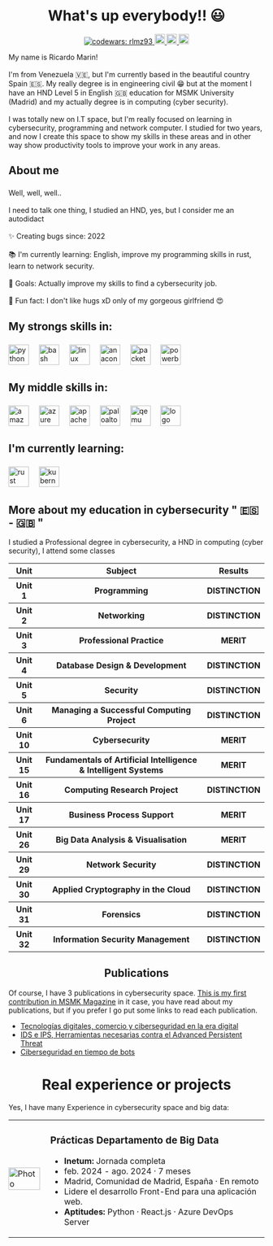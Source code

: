 <h1 align="center">What's up everybody!! 😃</h1>

<p align="center">
  <a href="https://www.codewars.com/users/rlmz93" target="_blank">
    <img alt="codewars: rlmz93" src="https://www.codewars.com/users/rlmz93/badges/micro" />
  </a>
  <a href="https://www.linkedin.com/in/ricardomarinzacarias/" target="_blank">
    <img alt="linkedin: ricardo" src="https://krueger.ca/wp-content/uploads/2016/02/linkedin-logo.png" width="20"/>
  </a>
  <a href="https://github.com/ricardomzacarias?tab=repositories" target="_blank"><img alt="github: ricardo marin" width="20" src="https://github.githubassets.com/assets/GitHub-Mark-ea2971cee799.png"> 
  </a>
  <a href="https://www.getmanfred.com/perfil/09b39ffb-2721-49a3-9895-2898da19efb5" target="_blank"><img alt="manfred: ricardo marin" width="20" src="https://avatars.githubusercontent.com/u/40492612?s=280&v=4">
  </a>
</p>

<p align="left">My name is Ricardo Marin!<br><br>I'm from Venezuela 🇻🇪, but I'm currently based in the beautiful country Spain 🇪🇸. My really degree is in engineering civil 😁 but at the moment I have an HND Level 5 in English 🇬🇧 education for MSMK University (Madrid) and my actually degree is in computing (cyber security). <br><br>I was totally new on I.T space, but I'm really focused on learning in cybersecurity, programming and network computer. I studied for two years, and now I create this space to show my skills in these areas and in other way show productivity tools to improve your work in any areas.</p>

###

<h2 align="left">About me</h2>

###

<p align="left">Well, well, well..<br><br>I need to talk one thing, I studied an HND, yes, but I consider me an autodidact <br><br>✨ Creating bugs since: 2022<br><br>📚 I'm currently learning: English, improve my programming skills in rust, learn to network security.<br><br>🎯 Goals: Actually improve my skills to find a cybersecurity job.<br> <br>🎲 Fun fact: I don't like hugs xD only of my gorgeous girlfriend 😍</p>

###

<h2 align="left">My strongs skills in:</h2>

###

<div align="left">
  <!-- <img src="" height="40" alt="logo" /> -->
  <!-- <img width="12" /> -->
  <img src="https://cdn.jsdelivr.net/gh/devicons/devicon/icons/python/python-original.svg" height="40" alt="python logo"  />
  <img width="12" />
  <img src="https://cdn.jsdelivr.net/gh/devicons/devicon/icons/bash/bash-original.svg" height="40" alt="bash logo"  />
  <img width="12" />
  <img src="https://cdn.jsdelivr.net/gh/devicons/devicon/icons/linux/linux-original.svg" height="40" alt="linux logo"  />
  <img width="12" />
  <img src="https://cdn.jsdelivr.net/gh/devicons/devicon/icons/anaconda/anaconda-original.svg" height="40" alt="anaconda logo"  />
  <img width="12" />
  <img src="https://www.computernetworkingnotes.com/wp-content/uploads/ccna-study-guide/images/csg132-01-cisco-packet-tracer.png" height="40" alt="packet tracer logo" />
  <img width="12" />
  <img src="https://datascientest.com/es/files/2020/10/power-bi-logo-1.jpg" height="40" alt="powerbi logo" />
  <img width="12" />
</div>

###

<h2 align="left">My middle skills in:</h2>

###

<div align="left">
  <img src="https://cdn.jsdelivr.net/gh/devicons/devicon/icons/amazonwebservices/amazonwebservices-line-wordmark.svg" height="40" alt="amazonwebservices logo"  />
  <img width="12" />
  <img src="https://cdn.jsdelivr.net/gh/devicons/devicon/icons/azure/azure-original.svg" height="40" alt="azure logo"  />
  <img width="12" />
  <img src="https://cdn.jsdelivr.net/gh/devicons/devicon/icons/apache/apache-original.svg" height="40" alt="apache logo"  />
  <img width="12" />
  <img src="https://erepublic.brightspotcdn.com/dims4/default/5db57bb/2147483647/strip/true/crop/380x185+0+37/resize/1440x700!/quality/90/?url=http%3A%2F%2Ferepublic-brightspot.s3.us-west-2.amazonaws.com%2F73%2F86%2F1e883c894226a470b2a7f53740f5%2Fpaloalto.jpg" height="40" alt="paloalto networks logo" />
  <img width="12" />
  <img src="https://dashboard.snapcraft.io/site_media/appmedia/2018/08/icon_tTT6ZuR.png" height="40" alt="qemu logo" />
  <img width="12" />
  <img src="https://globalt4e.com/wp-content/uploads/2021/01/ISO-27001.jpg" height="40" alt="logo" />
  <img width="12" />
</div>

###

<h2 align="left">I'm currently learning:</h2>

###

<div align="left">
  <img src="https://cdn.jsdelivr.net/gh/devicons/devicon/icons/rust/rust-original.svg" height="40" alt="rust logo"  />
  <img width="12" />
  <img src="https://cdn.jsdelivr.net/gh/devicons/devicon/icons/kubernetes/kubernetes-plain.svg" height="40" alt="kubernetes logo"  />
  <img width="12" />
</div>

###

<h2 align="left">More about my education in cybersecurity " 🇪🇸 - 🇬🇧 "</h1>
<p> I studied a Professional degree in cybersecurity, a HND in computing (cyber security), I attend some classes  </p>
<table align="center">
  <tr>
    <th> Unit </th>
    <th> Subject </th>
    <th> Results </th>
  </tr>
  <tr>
    <th>Unit 1</th>
    <th>Programming</th>
    <th>DISTINCTION</th>
  </tr>
  <tr>
    <th>Unit 2</th>
    <th>Networking</th>
    <th> DISTINCTION</th>
  </tr>
  <tr>
    <th>Unit 3</th>
    <th>Professional Practice</th>
    <th> MERIT</th>
  </tr>
  <tr>
    <th>Unit 4</th>
    <th>Database Design & Development</th>
    <th> DISTINCTION</th>
  </tr>
  <tr>
    <th>Unit 5</th>
    <th>Security</th>
    <th> DISTINCTION</th>
  </tr>
  <tr>
    <th>Unit 6</th>
    <th>Managing a Successful Computing Project</th>
    <th> DISTINCTION</th>
  </tr>
  <tr>
    <th>Unit 10</th>
      <th> Cybersecurity</th>
    <th> MERIT</th>
  </tr>
  <tr>
    <th>Unit 15</th>
      <th>Fundamentals of Artificial Intelligence & Intelligent Systems</th>
    <th>MERIT</th>
  </tr>
  <tr>
  <th>Unit 16</th>
  <th>Computing Research Project</th>
  <th>DISTINCTION</th>
</tr>
  <tr>
    <th>Unit 17</th>
    <th>Business Process Support</th>
    <th>MERIT</th>
  </tr>
  <tr>
    <th>Unit 26</th>
    <th>Big Data Analysis & Visualisation</th>
    <th>MERIT</th>
  </tr>
  <tr>
    <th>Unit 29</th>
    <th>Network Security</th>
    <th>DISTINCTION</th>
  </tr>
  <tr>
    <th>Unit 30</th>
    <th>Applied Cryptography in the Cloud</th>
    <th>DISTINCTION</th>
  </tr>
  <tr>
    <th>Unit 31</th>
    <th>Forensics</th>
    <th>DISTINCTION</th>
  </tr>
  <tr>
    <th>Unit 32</th>
    <th>Information Security Management</th>
    <th>DISTINCTION</th>
  </tr>
</table>
<h2 align="center">Publications</h1>
  <p>Of course, I have 3 publications in cybersecurity space. <a href="https://msmk.university/author/ricardo_leonel/" target="_blank">This is my first contribution in MSMK Magazine</a> in it case, you have read about my publications, but if you prefer I go put some links to read each publication.</p>
  <ul>
    <li>
      <a href="https://msmk.university/tecnologias-digitales-comercio-y-ciberseguridad/" target="_blank">Tecnologías digitales, comercio y ciberseguridad en la era digital</a>
    </li>
    <li>
      <a href="https://msmk.university/ids-e-ips-herramientas-necesarias-contra-el-advanced-persistent-threat/" target="_blank">IDS e IPS, Herramientas necesarias contra el Advanced Persistent Threat</a>
    </li>
    <li>
      <a href="https://msmk.university/ciberseguridad-en-tiempo-de-bots/" target="_blank">Ciberseguridad en tiempo de bots</a>
    </li>

</ul>

<h1 align="center">Real experience or projects</h1>
<p>Yes, I have many Experience in cybersecurity space and big data: </p>
  <!-- <table> -->
  <!--   <img width="20"> -->
  <!--   <img src="https://www.upv.es/upl/U0904875.jfi" alt="Photo" height="40"> -->
  <!--   <h3>Prácticas Departamento de Big Data</h3> -->
  <!--   <ul> -->
  <!--     <li><strong>Inetum:</strong> Jornada completa</li> -->
  <!--     <li>feb. 2024 - ago. 2024 · 7 meses</li> -->
  <!--     <li>Madrid, Comunidad de Madrid, España · En remoto</li> -->
  <!--     <li>Lidere el desarrollo Front-End para una aplicación web.</li> -->
  <!--     <li><strong>Aptitudes:</strong> Python · React.js · Azure DevOps Server</li> -->
  <!--   </ul> -->
  <!-- </table> -->
<table style="border-collapse: collapse; border: none;">
  <tr style="border: none;">
    <td style="border: none; padding: 0;">
        <img width="20">
      <img src="https://www.upv.es/upl/U0904875.jfi" alt="Photo" width="100%" style="display: block; max-width: 150px;">
    </td>
    <td style="border: none; padding-left: 20px; vertical-align: top;">
      <h3>Prácticas Departamento de Big Data</h3>
      <ul>
        <li><strong>Inetum:</strong> Jornada completa</li>
        <li>feb. 2024 - ago. 2024 · 7 meses</li>
        <li>Madrid, Comunidad de Madrid, España · En remoto</li>
        <li>Lidere el desarrollo Front-End para una aplicación web.</li>
        <li><strong>Aptitudes:</strong> Python · React.js · Azure DevOps Server</li>
      </ul>
    </td>
  </tr>
</table>

<!-- <div style="display: flex;"> -->
<!--   <div style="width: 20%; margin-right: 20px;"> -->
<!--     <img width="20"> -->
<!--     <img src="https://grupounitel.es/img/unitel.png" alt="Photo" style="width: 100%; height: auto;"> -->
<!--   </div> -->
<!--   <div style="width: 80%;"> -->
<!--     <h3>Prácticas Técnico en Ciberseguridad</h3> -->
<!--     <ul> -->
<!--       <li><strong>Unitel- Sistemas de Telecomunicaciones</strong> · Jornada completa</li> -->
<!--       <li>may. 2023 - oct. 2023 · 6 meses</li> -->
<!--       <li>Talavera de la Reina, Castilla-La Mancha, España · Presencial. -->
<!--         <li>Puesta en marcha de SIEM (Elastic) en la organización · Responsable del mantenimiento del Firewall Palo Alto · Lanzamiento de campañas de Ingeniería Social · Concienciación en ciberseguridad post campaña.</li> -->
<!--       <li><strong>Aptitudes:</strong> Python · Ingeniería social · Linux</li> -->
<!--     </ul> -->
<!--   </div> -->
<!-- </div> -->
